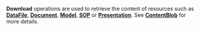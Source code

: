 <a name="download"></a>**Download** operations are used to retrieve the content of resources such as <a href="#dataFiles">**DataFile**</a>, <a href="#documents">**Document**</a>, <a href="#models">**Model**</a>, <a href="#sops">**SOP**</a> or <a href="#presentations">**Presentation**</a>. See <a href="#ContentBlob">**ContentBlob**</a> for more details.

